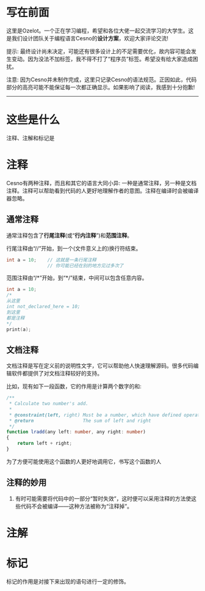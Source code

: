 写在前面
================

这里是Ozelot。一个正在学习编程，希望和各位大佬一起交流学习的大学生。这是我们设计团队关于编程语言Cesno的**设计方案**，欢迎大家评论交流!

提示: 最终设计尚未决定，可能还有很多设计上的不足需要优化，故内容可能会发生变动。因为没法不加标签，我不得不打了“程序员”标签。希望没有给大家造成困扰。

注意: 因为Cesno并未制作完成，这里只记录Cesno的语法规范。正因如此，代码部分的高亮可能不能保证每一次都正确显示。如果影响了阅读，我感到十分抱歉!

----

这些是什么
================

注释、注解和标记是

注释
================

Cesno有两种注释，而且和其它的语言大同小异: 一种是通常注释，另一种是文档注释。注释可以帮助看到代码的人更好地理解作者的意图。注释在编译时会被编译器忽略。

通常注释
----------------

通常注释包含了**行尾注释**(或“**行内注释**”)和**范围注释**。

行尾注释由“//”开始，到一个(文件意义上的)换行符结束。

```c++
int a = 10;    // 这就是一条行尾注释
               // 你可能已经在别的地方见过多次了
```

范围注释由“/\*”开始，到“\*/”结束，中间可以包含任意内容。

```c++
int a = 10;
/*
从这里
int not_declared_here = 10;
到这里
都是注释
*/
print(a);
```

文档注释
----------------

文档注释是写在定义前的说明性文字，它可以帮助他人快速理解源码。很多代码编辑软件都提供了对文档注释较好的支持。

比如，现有如下一段函数，它的作用是计算两个数字的和:

```typescript
/**
 * Calculate two number's add.
 * 
 * @constraint(left, right) Must be a number, which have defined operator plus
 * @return                  The sum of left and right
 */
function lradd(any left: number, any right: number)
{
    return left + right;
}
```

为了方便可能使用这个函数的人更好地调用它，书写这个函数的人

注释的妙用
----------------

1. 有时可能需要将代码中的一部分“暂时失效”，这时便可以采用注释的方法使这些代码不会被编译——这种方法被称为“注释掉”。

注解
================

标记
================

标记的作用是对接下来出现的语句进行一定的修饰。